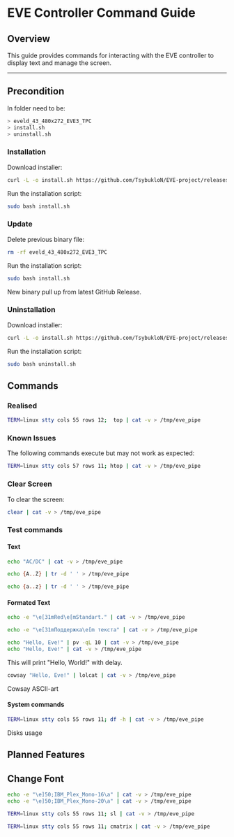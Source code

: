 # EVE Controller Command Guide

## Overview

This guide provides commands for interacting with the EVE controller to display text and manage the screen.

---

## Precondition

In folder need to be: 

``` bash
> eveld_43_480x272_EVE3_TPC
> install.sh
> uninstall.sh
```

### Installation

Download installer:

``` bash
curl -L -o install.sh https://github.com/TsybukloN/EVE-project/releases/latest/download/install.sh
```

Run the installation script:

``` bash
sudo bash install.sh
```

### Update

Delete previous binary file:

```bash
rm -rf eveld_43_480x272_EVE3_TPC
```

Run the installation script:

``` bash
sudo bash install.sh
```

New binary pull up from latest GitHub Release.

### Uninstallation

Download installer:

``` bash
curl -L -o install.sh https://github.com/TsybukloN/EVE-project/releases/latest/download/uninstall.sh
```

Run the installation script:

``` bash
sudo bash uninstall.sh
```


## Commands

### Realised 

```bash
TERM=linux stty cols 55 rows 12;  top | cat -v > /tmp/eve_pipe
```

### Known Issues

The following commands execute but may not work as expected:

```bash
TERM=linux stty cols 57 rows 11; htop | cat -v > /tmp/eve_pipe
```

### Clear Screen 
To clear the screen:
```bash
clear | cat -v > /tmp/eve_pipe
```

### Test commands

#### Text

```bash
echo "AC/DC" | cat -v > /tmp/eve_pipe
```

```bash
echo {A..Z} | tr -d ' ' > /tmp/eve_pipe
```

```bash
echo {a..z} | tr -d ' ' > /tmp/eve_pipe
```

#### Formated Text

```bash
echo -e "\e[31mRed\e[mStandart." | cat -v > /tmp/eve_pipe
```

```bash
echo -e "\e[31mПоддержка\e[m текста" | cat -v > /tmp/eve_pipe
```

```bash
echo "Hello, Eve!" | pv -qL 10 | cat -v > /tmp/eve_pipe
echo "Hello, Eve!" | cat -v > /tmp/eve_pipe
```
This will print "Hello, World!" with delay.

```bash
cowsay "Hello, Eve!" | lolcat | cat -v > /tmp/eve_pipe
```
Cowsay ASCII-art

#### System commands 

```bash
TERM=linux stty cols 55 rows 11; df -h | cat -v > /tmp/eve_pipe
```
Disks usage

## Planned Features

## Change Font

```bash
echo -e "\e]50;IBM_Plex_Mono-16\a" | cat -v > /tmp/eve_pipe
echo -e "\e]50;IBM_Plex_Mono-20\a" | cat -v > /tmp/eve_pipe
```

```bash
TERM=linux stty cols 55 rows 11; sl | cat -v > /tmp/eve_pipe
```

```bash
TERM=linux stty cols 55 rows 11; cmatrix | cat -v > /tmp/eve_pipe
```
